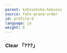 ```yaml
---
parent: katsushika-hokusai
source: fate-grand-order
id: profile-6
language: ja
weight: 6
---
```


### Clear 「???」
